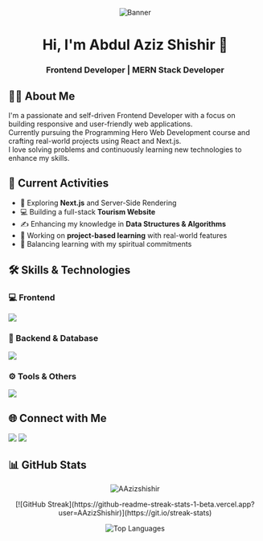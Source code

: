 <!-- Banner Image -->
<p align="center">
  <img src="https://i.ibb.co.com/YBGH7W26/Banner.png" alt="Banner" />
</p>

<!-- Name & Designation -->
<h1 align="center">Hi, I'm Abdul Aziz Shishir 👋</h1>
<h3 align="center">Frontend Developer | MERN Stack Developer</h3>

<!-- About Me -->
## 🙋‍♂️ About Me

I'm a passionate and self-driven Frontend Developer with a focus on building responsive and user-friendly web applications.  
Currently pursuing the Programming Hero Web Development course and crafting real-world projects using React and Next.js.  
I love solving problems and continuously learning new technologies to enhance my skills.

<!-- Current Activities -->
## 🚀 Current Activities

- 🌱 Exploring **Next.js** and Server-Side Rendering
- 💻 Building a full-stack **Tourism Website**
- ✍️ Enhancing my knowledge in **Data Structures & Algorithms**
- 🧪 Working on **project-based learning** with real-world features
- 🛐 Balancing learning with my spiritual commitments

<!-- Skills Section -->
## 🛠️ Skills & Technologies

### 💻 Frontend
<p>
  <img src="https://skillicons.dev/icons?i=html,css,js,react,tailwind,nextjs" />
</p>

### 🔧 Backend & Database
<p>
  <img src="https://skillicons.dev/icons?i=nodejs,express,mongodb,firebase" />
</p>

### ⚙️ Tools & Others
<p>
  <img src="https://skillicons.dev/icons?i=git,github,vscode,vercel,figma,postman" />
</p>

<!-- Social Links -->
## 🌐 Connect with Me

<p>
  <a href="https://github.com/shishir-aziz" target="_blank"><img src="https://img.shields.io/badge/GitHub-100000?style=for-the-badge&logo=github&logoColor=white"/></a>
  <a href="https://www.linkedin.com/in/aashishir/" target="_blank"><img src="https://img.shields.io/badge/LinkedIn-0077B5?style=for-the-badge&logo=linkedin&logoColor=white"/></a>
</p>

<!-- GitHub Stats -->
## 📊 GitHub Stats

<p align="center">
  <img src="https://github-readme-stats.vercel.app/api?username=AAzizshishir&show_icons=true&theme=tokyonight" alt="AAzizshishir" />
</p>
<p align="center">
[![GitHub Streak](https://github-readme-streak-stats-1-beta.vercel.app?user=AAzizShishir)](https://git.io/streak-stats)
</p>
<p align="center">
  <img src="https://github-readme-stats.vercel.app/api/top-langs/?username=AAzizshishir&layout=compact&theme=tokyonight" alt="Top Languages" />
</p>
